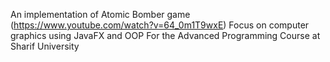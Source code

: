 An implementation of Atomic Bomber game (https://www.youtube.com/watch?v=64_0m1T9wxE)
Focus on computer graphics using JavaFX and OOP
For the Advanced Programming Course at Sharif University
